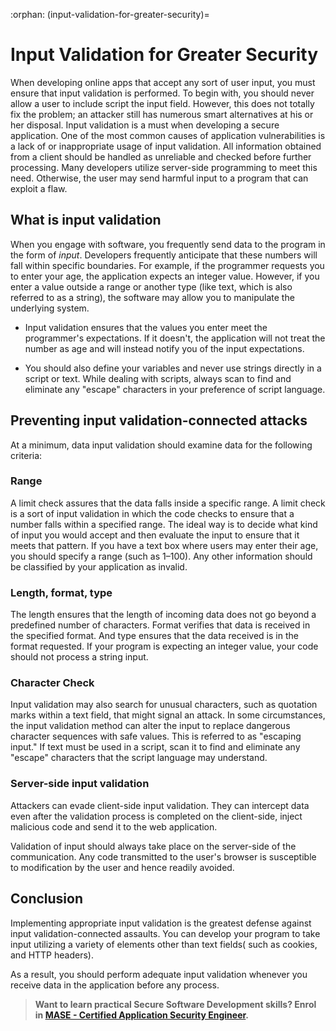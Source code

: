 :orphan:
(input-validation-for-greater-security)=
# Input Validation for Greater Security
 

When developing online apps that accept any sort of user input, you must ensure that input validation is performed. To begin with, you should never allow a user to include script the input field. However, this does not totally fix the problem; an attacker still has numerous smart alternatives at his or her disposal. Input validation is a must when developing a secure application. One of the most common causes of application vulnerabilities is a lack of or inappropriate usage of input validation. All information obtained from a client should be handled as unreliable and checked before further processing. Many developers utilize server-side programming to meet this need. Otherwise, the user may send harmful input to a program that can exploit a flaw.

## What is input validation

When you engage with software, you frequently send data to the program in the form of _input_. Developers frequently anticipate that these numbers will fall within specific boundaries. For example, if the programmer requests you to enter your age, the application expects an integer value. However, if you enter a value outside a range or another type (like text, which is also referred to as a string), the software may allow you to manipulate the underlying system.

- Input validation ensures that the values you enter meet the programmer's expectations. If it doesn't, the application will not treat the number as age and will instead notify you of the input expectations.

- You should also define your variables and never use strings directly in a script or text. While dealing with scripts, always scan to find and eliminate any "escape" characters in your preference of script language.

## Preventing input validation-connected attacks

At a minimum, data input validation should examine data for the following criteria:

### Range

A limit check assures that the data falls inside a specific range. A limit check is a sort of input validation in which the code checks to ensure that a number falls within a specified range.
The ideal way is to decide what kind of input you would accept and then evaluate the input to ensure that it meets that pattern. If you have a text box where users may enter their age, you should specify a range (such as 1–100). Any other information should be classified by your application as invalid.

### Length, format, type

The length ensures that the length of incoming data does not go beyond a predefined number of characters. Format verifies that data is received in the specified format. And type ensures that the data received is in the format requested. If your program is expecting an integer value, your code should not process a string input.

### Character Check

Input validation may also search for unusual characters, such as quotation marks within a text field, that might signal an attack. In some circumstances, the input validation method can alter the input to replace dangerous character sequences with safe values. This is referred to as "escaping input." If text must be used in a script, scan it to find and eliminate any "escape" characters that the script language may understand.

### Server-side input validation

Attackers can evade client-side input validation. They can intercept data even after the validation process is completed on the client-side, inject malicious code and send it to the web application.

Validation of input should always take place on the server-side of the communication. Any code transmitted to the user's browser is susceptible to modification by the user and hence readily avoided.

## Conclusion

Implementing appropriate input validation is the greatest defense against input validation-connected assaults. You can develop your program to take input utilizing a variety of elements other than text fields( such as cookies, and HTTP headers).

As a result, you should perform adequate input validation whenever you receive data in the application before any process.

> **Want to learn practical Secure Software Development skills? Enrol in [MASE - Certified Application Security Engineer](https://www.mosse-institute.com/certifications/mase-certified-application-security-engineer.html).**
